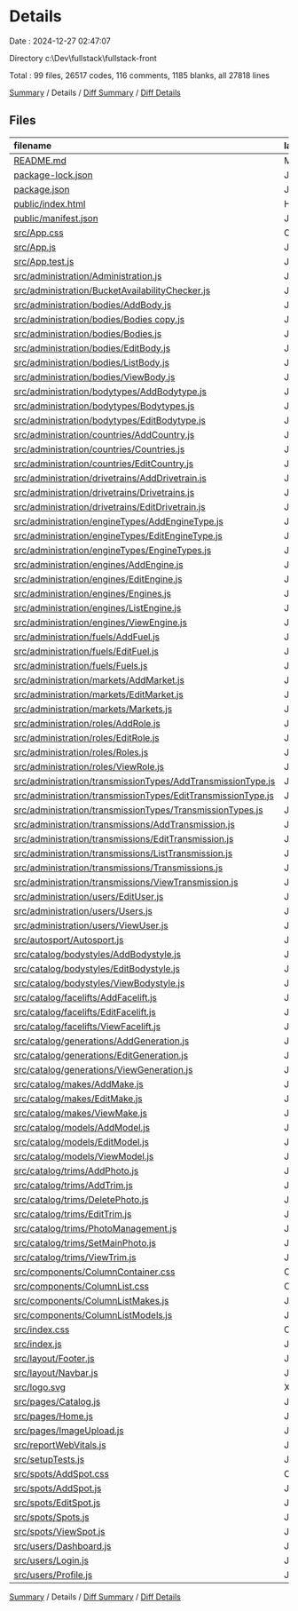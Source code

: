 # Details

Date : 2024-12-27 02:47:07

Directory c:\\Dev\\fullstack\\fullstack-front

Total : 99 files,  26517 codes, 116 comments, 1185 blanks, all 27818 lines

[Summary](results.md) / Details / [Diff Summary](diff.md) / [Diff Details](diff-details.md)

## Files
| filename | language | code | comment | blank | total |
| :--- | :--- | ---: | ---: | ---: | ---: |
| [README.md](/README.md) | Markdown | 38 | 0 | 33 | 71 |
| [package-lock.json](/package-lock.json) | JSON | 18,207 | 0 | 1 | 18,208 |
| [package.json](/package.json) | JSON | 52 | 0 | 1 | 53 |
| [public/index.html](/public/index.html) | HTML | 20 | 23 | 1 | 44 |
| [public/manifest.json](/public/manifest.json) | JSON | 25 | 0 | 1 | 26 |
| [src/App.css](/src/App.css) | CSS | 33 | 0 | 6 | 39 |
| [src/App.js](/src/App.js) | JavaScript | 163 | 0 | 55 | 218 |
| [src/App.test.js](/src/App.test.js) | JavaScript | 7 | 0 | 2 | 9 |
| [src/administration/Administration.js](/src/administration/Administration.js) | JavaScript | 50 | 0 | 2 | 52 |
| [src/administration/BucketAvailabilityChecker.js](/src/administration/BucketAvailabilityChecker.js) | JavaScript | 24 | 0 | 6 | 30 |
| [src/administration/bodies/AddBody.js](/src/administration/bodies/AddBody.js) | JavaScript | 83 | 0 | 15 | 98 |
| [src/administration/bodies/Bodies copy.js](/src/administration/bodies/Bodies%20copy.js) | JavaScript | 62 | 0 | 7 | 69 |
| [src/administration/bodies/Bodies.js](/src/administration/bodies/Bodies.js) | JavaScript | 54 | 0 | 7 | 61 |
| [src/administration/bodies/EditBody.js](/src/administration/bodies/EditBody.js) | JavaScript | 91 | 1 | 14 | 106 |
| [src/administration/bodies/ListBody.js](/src/administration/bodies/ListBody.js) | JavaScript | 63 | 0 | 9 | 72 |
| [src/administration/bodies/ViewBody.js](/src/administration/bodies/ViewBody.js) | JavaScript | 72 | 0 | 14 | 86 |
| [src/administration/bodytypes/AddBodytype.js](/src/administration/bodytypes/AddBodytype.js) | JavaScript | 69 | 0 | 9 | 78 |
| [src/administration/bodytypes/Bodytypes.js](/src/administration/bodytypes/Bodytypes.js) | JavaScript | 62 | 0 | 7 | 69 |
| [src/administration/bodytypes/EditBodytype.js](/src/administration/bodytypes/EditBodytype.js) | JavaScript | 82 | 1 | 11 | 94 |
| [src/administration/countries/AddCountry.js](/src/administration/countries/AddCountry.js) | JavaScript | 83 | 0 | 9 | 92 |
| [src/administration/countries/Countries.js](/src/administration/countries/Countries.js) | JavaScript | 71 | 0 | 7 | 78 |
| [src/administration/countries/EditCountry.js](/src/administration/countries/EditCountry.js) | JavaScript | 104 | 1 | 12 | 117 |
| [src/administration/drivetrains/AddDrivetrain.js](/src/administration/drivetrains/AddDrivetrain.js) | JavaScript | 69 | 0 | 9 | 78 |
| [src/administration/drivetrains/Drivetrains.js](/src/administration/drivetrains/Drivetrains.js) | JavaScript | 62 | 0 | 7 | 69 |
| [src/administration/drivetrains/EditDrivetrain.js](/src/administration/drivetrains/EditDrivetrain.js) | JavaScript | 82 | 1 | 11 | 94 |
| [src/administration/engineTypes/AddEngineType.js](/src/administration/engineTypes/AddEngineType.js) | JavaScript | 69 | 0 | 9 | 78 |
| [src/administration/engineTypes/EditEngineType.js](/src/administration/engineTypes/EditEngineType.js) | JavaScript | 82 | 1 | 11 | 94 |
| [src/administration/engineTypes/EngineTypes.js](/src/administration/engineTypes/EngineTypes.js) | JavaScript | 62 | 0 | 7 | 69 |
| [src/administration/engines/AddEngine.js](/src/administration/engines/AddEngine.js) | JavaScript | 181 | 4 | 29 | 214 |
| [src/administration/engines/EditEngine.js](/src/administration/engines/EditEngine.js) | JavaScript | 211 | 5 | 28 | 244 |
| [src/administration/engines/Engines.js](/src/administration/engines/Engines.js) | JavaScript | 54 | 0 | 7 | 61 |
| [src/administration/engines/ListEngine.js](/src/administration/engines/ListEngine.js) | JavaScript | 63 | 0 | 9 | 72 |
| [src/administration/engines/ViewEngine.js](/src/administration/engines/ViewEngine.js) | JavaScript | 81 | 0 | 13 | 94 |
| [src/administration/fuels/AddFuel.js](/src/administration/fuels/AddFuel.js) | JavaScript | 69 | 0 | 9 | 78 |
| [src/administration/fuels/EditFuel.js](/src/administration/fuels/EditFuel.js) | JavaScript | 82 | 1 | 11 | 94 |
| [src/administration/fuels/Fuels.js](/src/administration/fuels/Fuels.js) | JavaScript | 62 | 0 | 7 | 69 |
| [src/administration/markets/AddMarket.js](/src/administration/markets/AddMarket.js) | JavaScript | 87 | 2 | 12 | 101 |
| [src/administration/markets/EditMarket.js](/src/administration/markets/EditMarket.js) | JavaScript | 79 | 0 | 11 | 90 |
| [src/administration/markets/Markets.js](/src/administration/markets/Markets.js) | JavaScript | 65 | 0 | 7 | 72 |
| [src/administration/roles/AddRole.js](/src/administration/roles/AddRole.js) | JavaScript | 62 | 0 | 9 | 71 |
| [src/administration/roles/EditRole.js](/src/administration/roles/EditRole.js) | JavaScript | 81 | 0 | 14 | 95 |
| [src/administration/roles/Roles.js](/src/administration/roles/Roles.js) | JavaScript | 83 | 0 | 9 | 92 |
| [src/administration/roles/ViewRole.js](/src/administration/roles/ViewRole.js) | JavaScript | 37 | 0 | 7 | 44 |
| [src/administration/transmissionTypes/AddTransmissionType.js](/src/administration/transmissionTypes/AddTransmissionType.js) | JavaScript | 69 | 0 | 9 | 78 |
| [src/administration/transmissionTypes/EditTransmissionType.js](/src/administration/transmissionTypes/EditTransmissionType.js) | JavaScript | 82 | 1 | 11 | 94 |
| [src/administration/transmissionTypes/TransmissionTypes.js](/src/administration/transmissionTypes/TransmissionTypes.js) | JavaScript | 62 | 0 | 7 | 69 |
| [src/administration/transmissions/AddTransmission.js](/src/administration/transmissions/AddTransmission.js) | JavaScript | 126 | 2 | 23 | 151 |
| [src/administration/transmissions/EditTransmission.js](/src/administration/transmissions/EditTransmission.js) | JavaScript | 147 | 3 | 21 | 171 |
| [src/administration/transmissions/ListTransmission.js](/src/administration/transmissions/ListTransmission.js) | JavaScript | 63 | 0 | 9 | 72 |
| [src/administration/transmissions/Transmissions.js](/src/administration/transmissions/Transmissions.js) | JavaScript | 54 | 0 | 7 | 61 |
| [src/administration/transmissions/ViewTransmission.js](/src/administration/transmissions/ViewTransmission.js) | JavaScript | 77 | 0 | 13 | 90 |
| [src/administration/users/EditUser.js](/src/administration/users/EditUser.js) | JavaScript | 143 | 1 | 14 | 158 |
| [src/administration/users/Users.js](/src/administration/users/Users.js) | JavaScript | 118 | 0 | 10 | 128 |
| [src/administration/users/ViewUser.js](/src/administration/users/ViewUser.js) | JavaScript | 54 | 0 | 6 | 60 |
| [src/autosport/Autosport.js](/src/autosport/Autosport.js) | JavaScript | 20 | 0 | 4 | 24 |
| [src/catalog/bodystyles/AddBodystyle.js](/src/catalog/bodystyles/AddBodystyle.js) | JavaScript | 221 | 6 | 34 | 261 |
| [src/catalog/bodystyles/EditBodystyle.js](/src/catalog/bodystyles/EditBodystyle.js) | JavaScript | 253 | 1 | 37 | 291 |
| [src/catalog/bodystyles/ViewBodystyle.js](/src/catalog/bodystyles/ViewBodystyle.js) | JavaScript | 81 | 0 | 15 | 96 |
| [src/catalog/facelifts/AddFacelift.js](/src/catalog/facelifts/AddFacelift.js) | JavaScript | 74 | 0 | 11 | 85 |
| [src/catalog/facelifts/EditFacelift.js](/src/catalog/facelifts/EditFacelift.js) | JavaScript | 127 | 1 | 16 | 144 |
| [src/catalog/facelifts/ViewFacelift.js](/src/catalog/facelifts/ViewFacelift.js) | JavaScript | 0 | 0 | 1 | 1 |
| [src/catalog/generations/AddGeneration.js](/src/catalog/generations/AddGeneration.js) | JavaScript | 126 | 2 | 13 | 141 |
| [src/catalog/generations/EditGeneration.js](/src/catalog/generations/EditGeneration.js) | JavaScript | 168 | 1 | 17 | 186 |
| [src/catalog/generations/ViewGeneration.js](/src/catalog/generations/ViewGeneration.js) | JavaScript | 76 | 1 | 8 | 85 |
| [src/catalog/makes/AddMake.js](/src/catalog/makes/AddMake.js) | JavaScript | 128 | 2 | 19 | 149 |
| [src/catalog/makes/EditMake.js](/src/catalog/makes/EditMake.js) | JavaScript | 165 | 1 | 17 | 183 |
| [src/catalog/makes/ViewMake.js](/src/catalog/makes/ViewMake.js) | JavaScript | 86 | 0 | 14 | 100 |
| [src/catalog/models/AddModel.js](/src/catalog/models/AddModel.js) | JavaScript | 90 | 0 | 10 | 100 |
| [src/catalog/models/EditModel.js](/src/catalog/models/EditModel.js) | JavaScript | 114 | 1 | 16 | 131 |
| [src/catalog/models/ViewModel.js](/src/catalog/models/ViewModel.js) | JavaScript | 53 | 3 | 9 | 65 |
| [src/catalog/trims/AddPhoto.js](/src/catalog/trims/AddPhoto.js) | JavaScript | 54 | 0 | 10 | 64 |
| [src/catalog/trims/AddTrim.js](/src/catalog/trims/AddTrim.js) | JavaScript | 340 | 14 | 38 | 392 |
| [src/catalog/trims/DeletePhoto.js](/src/catalog/trims/DeletePhoto.js) | JavaScript | 23 | 1 | 5 | 29 |
| [src/catalog/trims/EditTrim.js](/src/catalog/trims/EditTrim.js) | JavaScript | 466 | 14 | 52 | 532 |
| [src/catalog/trims/PhotoManagement.js](/src/catalog/trims/PhotoManagement.js) | JavaScript | 54 | 3 | 9 | 66 |
| [src/catalog/trims/SetMainPhoto.js](/src/catalog/trims/SetMainPhoto.js) | JavaScript | 23 | 1 | 6 | 30 |
| [src/catalog/trims/ViewTrim.js](/src/catalog/trims/ViewTrim.js) | JavaScript | 206 | 0 | 24 | 230 |
| [src/components/ColumnContainer.css](/src/components/ColumnContainer.css) | CSS | 30 | 1 | 8 | 39 |
| [src/components/ColumnList.css](/src/components/ColumnList.css) | CSS | 15 | 0 | 4 | 19 |
| [src/components/ColumnListMakes.js](/src/components/ColumnListMakes.js) | JavaScript | 47 | 0 | 7 | 54 |
| [src/components/ColumnListModels.js](/src/components/ColumnListModels.js) | JavaScript | 47 | 0 | 7 | 54 |
| [src/index.css](/src/index.css) | CSS | 12 | 0 | 2 | 14 |
| [src/index.js](/src/index.js) | JavaScript | 12 | 3 | 4 | 19 |
| [src/layout/Footer.js](/src/layout/Footer.js) | JavaScript | 26 | 0 | 22 | 48 |
| [src/layout/Navbar.js](/src/layout/Navbar.js) | JavaScript | 62 | 0 | 5 | 67 |
| [src/logo.svg](/src/logo.svg) | XML | 1 | 0 | 0 | 1 |
| [src/pages/Catalog.js](/src/pages/Catalog.js) | JavaScript | 65 | 0 | 9 | 74 |
| [src/pages/Home.js](/src/pages/Home.js) | JavaScript | 2 | 0 | 3 | 5 |
| [src/pages/ImageUpload.js](/src/pages/ImageUpload.js) | JavaScript | 30 | 0 | 7 | 37 |
| [src/reportWebVitals.js](/src/reportWebVitals.js) | JavaScript | 12 | 0 | 2 | 14 |
| [src/setupTests.js](/src/setupTests.js) | JavaScript | 1 | 4 | 1 | 6 |
| [src/spots/AddSpot.css](/src/spots/AddSpot.css) | CSS | 10 | 0 | 1 | 11 |
| [src/spots/AddSpot.js](/src/spots/AddSpot.js) | JavaScript | 200 | 0 | 26 | 226 |
| [src/spots/EditSpot.js](/src/spots/EditSpot.js) | JavaScript | 426 | 2 | 53 | 481 |
| [src/spots/Spots.js](/src/spots/Spots.js) | JavaScript | 64 | 0 | 6 | 70 |
| [src/spots/ViewSpot.js](/src/spots/ViewSpot.js) | JavaScript | 166 | 4 | 20 | 190 |
| [src/users/Dashboard.js](/src/users/Dashboard.js) | JavaScript | 24 | 0 | 5 | 29 |
| [src/users/Login.js](/src/users/Login.js) | JavaScript | 14 | 1 | 4 | 19 |
| [src/users/Profile.js](/src/users/Profile.js) | JavaScript | 70 | 2 | 9 | 81 |

[Summary](results.md) / Details / [Diff Summary](diff.md) / [Diff Details](diff-details.md)
